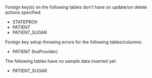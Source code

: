 Foreign key(s) on the following tables don't have on update/on delete actions specified:
* STATEPROV
* PATIENT
* PATIENT_SUGAR

Foreign key setup throwing errors for the following tables/columns:
* PATIENT (InsProvider)

The following tables have no sample data inserted yet:
* PATIENT_SUGAR
